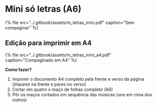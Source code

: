 # Mini só letras \(A6\)

{% file src="../.gitbook/assets/m\_letras\_mini.pdf" caption="Sem compaginar" %}

## Edição para imprimir em A4

{% file src="../.gitbook/assets/m\_letras\_mini\_a4.pdf" caption="Compaginado em A4" %}

**Como fazer?**

1. Imprimir o documento A4 completo pela frente e verso da página \(ímpares na frente e pares no verso\)
2. Cortar em quatro o maço de folhas completo \(A6\)
3. Pôr os maços cortados em sequência das músicas \(uns em cima dos outros\)

